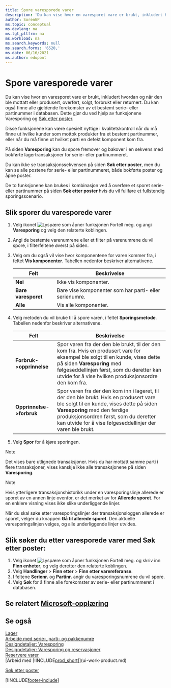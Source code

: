 ```yaml
---
title: Spore varesporede varer
description: 'Du kan vise hvor en varesporet vare er brukt, inkludert hvordan og når den ble mottatt, produsert eller returnert med funksjonene Varesporing og Finn enheter.'
author: SorenGP
ms.topic: conceptual
ms.devlang: na
ms.tgt_pltfrm: na
ms.workload: na
ms.search.keywords: null
ms.search.forms: '6520,'
ms.date: 06/16/2021
ms.author: edupont
---
```

# <a name="trace-item-tracked-items"></a><a name="trace-item-tracked-items"></a>Spore varesporede varer

Du kan vise hvor en varesporet vare er brukt, inkludert hvordan og når den ble mottatt eller produsert, overført, solgt, forbrukt eller returnert. Du kan også finne alle gjeldende forekomster av et bestemt serie- eller partinummer i databasen. Dette gjør du ved hjelp av funksjonene Varesporing og [Søk etter poster](ui-find-entries.md).  

Disse funksjonene kan være spesielt nyttige i kvalitetskontroll når du må finne ut hvilke kunder som mottok produkter fra et bestemt partinummer, eller når du må finne ut hvilket parti en defekt komponent kom fra.  

 På siden **Varesporing** kan du spore fremover og bakover i en sekvens med bokførte lagertransaksjoner for serie- eller partinummeret.  

 Du kan ikke se transaksjonssekvensen på siden **Søk etter poster**, men du kan se alle postene for serie- eller partinummeret, både bokførte poster og åpne poster.  

 De to funksjonene kan brukes i kombinasjon ved å overføre et sporet serie- eller partinummer på siden **Søk etter poster** hvis du vil fullføre et fullstendig sporingsscenario. <!-- For more information, see [Walkthrough: Tracing Serial-Lot Numbers](walkthrough-tracing-serial-lot-numbers.md).   -->

## <a name="to-trace-item-tracked-items"></a><a name="to-trace-item-tracked-items"></a>Slik sporer du varesporede varer

1.  Velg ikonet ![Lyspære som åpner funksjonen Fortell meg.](media/ui-search/search_small.png "Fortell hva du vil gjøre") og angi **Varesporing** og velg den relaterte koblingen.  
2.  Angi de bestemte varenumrene eller et filter på varenumrene du vil spore, i filterfeltene øverst på siden.  
3.  Velg om du også vil vise hvor komponentene for varen kommer fra, i feltet **Vis komponenter**. Tabellen nedenfor beskriver alternativene.  

    |Felt|Beskrivelse|  
    |----------------------------------|---------------------------------------|  
    |**Nei**|Ikke vis komponenter.|  
    |**Bare varesporet**|Bare vise komponenter som har parti- eller serienumre.|  
    |**Alle**|Vis alle komponenter.|  

4.  Velg metoden du vil bruke til å spore varen, i feltet **Sporingsmetode**. Tabellen nedenfor beskriver alternativene.  

    |Felt|Beskrivelse|  
    |----------------------------------|---------------------------------------|  
    |**Forbruk->opprinnelse**|Spor varen fra der den ble brukt, til der den kom fra. Hvis en produsert vare for eksempel ble solgt til en kunde, vises dette på siden **Varesporing** med følgeseddellinjen først, som du deretter kan utvide for å vise hvilken produksjonsordre den kom fra.|  
    |**Opprinnelse->forbruk**|Spor varen fra der den kom inn i lageret, til der den ble brukt. Hvis en produsert vare ble solgt til en kunde, vises dette på siden **Varesporing** med den ferdige produksjonsordren først, som du deretter kan utvide for å vise følgeseddellinjer der varen ble brukt.|  

5.  Velg **Spor** for å kjøre sporingen.  

> [!NOTE]  
>  Det vises bare utlignede transaksjoner. Hvis du har mottatt samme parti i flere transaksjoner, vises kanskje ikke alle transaksjonene på siden **Varesporing**.   

> [!NOTE]  
>  Hvis ytterligere transaksjonshistorikk under en varesporingslinje allerede er sporet av en annen linje ovenfor, er det merket av for **Allerede sporet**. For en enklere visning vises ikke slike underliggende linjer.  
>   
>  Når du skal søke etter varesporingslinjer der transaksjonsloggen allerede er sporet, velger du knappen **Gå til allerede sporet**. Den aktuelle varesporingslinjen velges, og alle underliggende linjer utvides.  

## <a name="to-find-item-tracked-items-with-find-entries"></a><a name="to-find-item-tracked-items-with-find-entries"></a>Slik søker du etter varesporede varer med Søk etter poster:

1. Velg ikonet ![Lyspære som åpner funksjonen Fortell meg.](media/ui-search/search_small.png "Fortell hva du vil gjøre") og skriv inn **Finn enheter**, og velg deretter den relaterte koblingen.  
2. Velg **Handlinger** > **Finn etter** > **Finn etter varereferanse**.
3. I feltene **Serienr.** og **Partinr.** angir du varesporingsnumrene du vil spore.  
4. Velg **Søk** for å finne alle forekomster av serie- eller partinummeret i databasen.  

## <a name="see-related-microsoft-training"></a><a name="see-related-microsoft-training"></a>Se relatert [Microsoft-opplæring](/training/modules/prepare-item-tracking/)

## <a name="see-also"></a><a name="see-also"></a>Se også

[Lager](inventory-manage-inventory.md)  
[Arbeide med serie-, parti- og pakkenumre](inventory-how-work-item-tracking.md)  
[Designdetaljer: Varesporing](design-details-item-tracking.md)  
[Designdetaljer: Varesporing og reservasjoner](design-details-item-tracking-and-reservations.md)  
[Reservere varer](inventory-how-to-reserve-items.md)  
[Arbeid med [!INCLUDE[prod_short](includes/prod_short.md)]](ui-work-product.md)  
<!-- [Walkthrough: Tracing Serial-Lot Numbers](walkthrough-tracing-serial-lot-numbers.md)   -->
[Søk etter poster](ui-find-entries.md)  


[!INCLUDE[footer-include](includes/footer-banner.md)]
